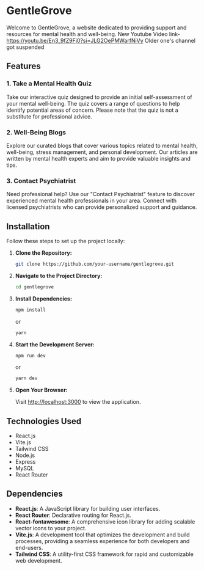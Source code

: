 # GentleGrove

Welcome to GentleGrove, a website dedicated to providing support and resources for mental health and well-being.
New Youtube Video link-https://youtu.be/En3_9fZ9Fj0?si=JLG2OePMWarfNiVy
Older one's channel got suspended

## Features

### 1. Take a Mental Health Quiz

Take our interactive quiz designed to provide an initial self-assessment of your mental well-being. The quiz covers a range of questions to help identify potential areas of concern. Please note that the quiz is not a substitute for professional advice.

### 2. Well-Being Blogs

Explore our curated blogs that cover various topics related to mental health, well-being, stress management, and personal development. Our articles are written by mental health experts and aim to provide valuable insights and tips.

### 3. Contact Psychiatrist

Need professional help? Use our "Contact Psychiatrist" feature to discover experienced mental health professionals in your area. Connect with licensed psychiatrists who can provide personalized support and guidance.

## Installation

Follow these steps to set up the project locally:

1. **Clone the Repository:**

   ```bash
   git clone https://github.com/your-username/gentlegrove.git
   ```

2. **Navigate to the Project Directory:**

   ```bash
   cd gentlegrove
   ```

3. **Install Dependencies:**

   ```bash
   npm install
   ```

   or

   ```bash
   yarn
   ```

4. **Start the Development Server:**

   ```bash
   npm run dev
   ```

   or

   ```bash
   yarn dev
   ```
   
5. **Open Your Browser:**

   Visit [http://localhost:3000](http://localhost:3000) to view the application.


## Technologies Used

- React.js
- Vite.js
- Tailwind CSS
- Node.js
- Express
- MySQL
- React Router
  
## Dependencies

- **React.js**: A JavaScript library for building user interfaces.
- **React Router**: Declarative routing for React.js.
- **React-fontawesome**: A comprehensive icon library for adding scalable vector icons to your project.
- **Vite.js**: A development tool that optimizes the development and build processes, providing a seamless experience for both developers and end-users.
- **Tailwind CSS**: A utility-first CSS framework for rapid and customizable web development.




